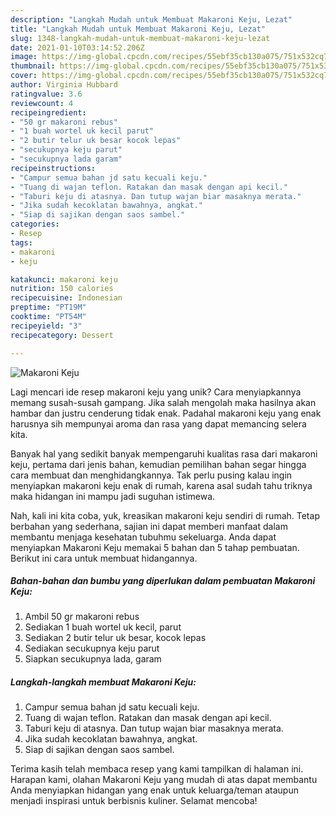 ```yaml
---
description: "Langkah Mudah untuk Membuat Makaroni Keju, Lezat"
title: "Langkah Mudah untuk Membuat Makaroni Keju, Lezat"
slug: 1348-langkah-mudah-untuk-membuat-makaroni-keju-lezat
date: 2021-01-10T03:14:52.206Z
image: https://img-global.cpcdn.com/recipes/55ebf35cb130a075/751x532cq70/makaroni-keju-foto-resep-utama.jpg
thumbnail: https://img-global.cpcdn.com/recipes/55ebf35cb130a075/751x532cq70/makaroni-keju-foto-resep-utama.jpg
cover: https://img-global.cpcdn.com/recipes/55ebf35cb130a075/751x532cq70/makaroni-keju-foto-resep-utama.jpg
author: Virginia Hubbard
ratingvalue: 3.6
reviewcount: 4
recipeingredient:
- "50 gr makaroni rebus"
- "1 buah wortel uk kecil parut"
- "2 butir telur uk besar kocok lepas"
- "secukupnya keju parut"
- "secukupnya lada garam"
recipeinstructions:
- "Campur semua bahan jd satu kecuali keju."
- "Tuang di wajan teflon. Ratakan dan masak dengan api kecil."
- "Taburi keju di atasnya. Dan tutup wajan biar masaknya merata."
- "Jika sudah kecoklatan bawahnya, angkat."
- "Siap di sajikan dengan saos sambel."
categories:
- Resep
tags:
- makaroni
- keju

katakunci: makaroni keju 
nutrition: 150 calories
recipecuisine: Indonesian
preptime: "PT19M"
cooktime: "PT54M"
recipeyield: "3"
recipecategory: Dessert

---
```



![Makaroni Keju](https://img-global.cpcdn.com/recipes/55ebf35cb130a075/751x532cq70/makaroni-keju-foto-resep-utama.jpg)

Lagi mencari ide resep makaroni keju yang unik? Cara menyiapkannya memang susah-susah gampang. Jika salah mengolah maka hasilnya akan hambar dan justru cenderung tidak enak. Padahal makaroni keju yang enak harusnya sih mempunyai aroma dan rasa yang dapat memancing selera kita.



Banyak hal yang sedikit banyak mempengaruhi kualitas rasa dari makaroni keju, pertama dari jenis bahan, kemudian pemilihan bahan segar hingga cara membuat dan menghidangkannya. Tak perlu pusing kalau ingin menyiapkan makaroni keju enak di rumah, karena asal sudah tahu triknya maka hidangan ini mampu jadi suguhan istimewa.


Nah, kali ini kita coba, yuk, kreasikan makaroni keju sendiri di rumah. Tetap berbahan yang sederhana, sajian ini dapat memberi manfaat dalam membantu menjaga kesehatan tubuhmu sekeluarga. Anda dapat menyiapkan Makaroni Keju memakai 5 bahan dan 5 tahap pembuatan. Berikut ini cara untuk membuat hidangannya.

<!--inarticleads1-->

##### Bahan-bahan dan bumbu yang diperlukan dalam pembuatan Makaroni Keju:

1. Ambil 50 gr makaroni rebus
1. Sediakan 1 buah wortel uk kecil, parut
1. Sediakan 2 butir telur uk besar, kocok lepas
1. Sediakan secukupnya keju parut
1. Siapkan secukupnya lada, garam




<!--inarticleads2-->

##### Langkah-langkah membuat Makaroni Keju:

1. Campur semua bahan jd satu kecuali keju.
1. Tuang di wajan teflon. Ratakan dan masak dengan api kecil.
1. Taburi keju di atasnya. Dan tutup wajan biar masaknya merata.
1. Jika sudah kecoklatan bawahnya, angkat.
1. Siap di sajikan dengan saos sambel.




Terima kasih telah membaca resep yang kami tampilkan di halaman ini. Harapan kami, olahan Makaroni Keju yang mudah di atas dapat membantu Anda menyiapkan hidangan yang enak untuk keluarga/teman ataupun menjadi inspirasi untuk berbisnis kuliner. Selamat mencoba!

